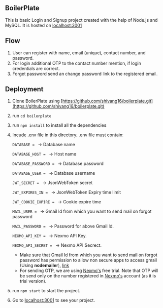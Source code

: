 ## BoilerPlate
This is basic Login and Signup project created with the help of Node.js and MySQL. 
It is hosted on [localhost:3001](localhost:3001)

## Flow
1. User can register with name, email (unique), contact number, and password. 
2. For login additional OTP to the contact number mention, if login credentials are correct.
3. Forget password send an change password link to the registered email.

## Deployment
1. Clone BoilerPlate using [https://github.com/shivang16/boilerplate.git](https://github.com/shivang16/boilerplate.git)
2. run `cd boilerplate` 
3. run `npm install` to install all the dependencies 
4. Incude .env file in this directory.
	.env file must contain:
	 
	`DATABASE = ` -> Database name
	
	`DATABASE_HOST = `	-> Host name
	
	`DATABASE_PASSWORD = ` -> Database password
	
	`DATABASE_USER = ` -> Database username
	
	`JWT_SECRET = ` -> JsonWebToken secret
	
	`JWT_EXPIRES_IN = ` -> JsonWebToken Expiry time limit
	
	`JWT_COOKIE_EXPIRE = ` -> Cookie expire time
	
	`MAIL_USER = ` -> Gmail Id from which you want to send mail on forgot password
	
	`MAIL_PASSWORD = ` -> Password for above Gmail Id.
	
	`NEXMO_API_KEY = ` -> Nexmo API Key.
	
	`NEXMO_API_SECRET = ` -> Nexmo API Secrect.
	
	* Make sure that Gmail Id from which you want to send mail on forgot password has permission to allow non secure apps to access gmail (Using **nodemailer**), [link](https://myaccount.google.com/lesssecureapps?pli=1&rapt=AEjHL4NW1MYnRiOLyOf36_EIGK00N5d3Eu4GzB46yhZ06RAnjKydTD2kMFaA0Ho10n47vxJvtmNbB-Yjr_vQja0WrQCUoREdxw)
	* For sending OTP, we are using [Nexmo's](https://developer.nexmo.com/) free trial. Note that OTP will be send only on the number registered in [Nexmo's](https://developer.nexmo.com/) account (as it is trial version).

5. run 	`npm start` to start the project.
6. Go to [localhost:3001](localhost:3001) to see your project. 